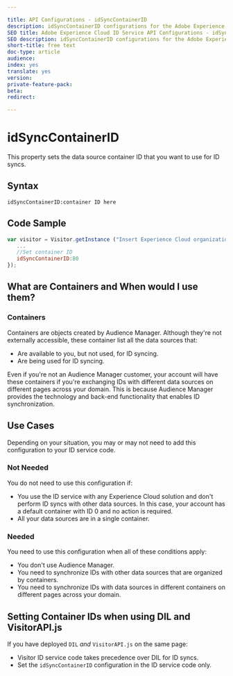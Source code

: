 ```yaml
---

title: API Configurations - idSyncContainerID
description: idSyncContainerID configurations for the Adobe Experience Cloud ID Service API
SEO title: Adobe Experience Cloud ID Service API Configurations - idSyncContainerID
SEO description: idSyncContainerID configurations for the Adobe Experience Cloud ID Service API
short-title: free text
doc-type: article
audience: 
index: yes
translate: yes
version:
private-feature-pack:
beta:
redirect:

---
```


# idSyncContainerID

This property sets the data source container ID that you want to use for ID syncs.  

## Syntax
`idSyncContainerID:container ID here` 

## Code Sample

```javascript
var visitor = Visitor.getInstance ("Insert Experience Cloud organization ID here",{
   ...
   //Set container ID
   idSyncContainerID:80
});
```

## What are Containers and When would I use them?

### Containers

Containers are objects created by Audience Manager. Although they're not externally accessible, these container list all the data sources that:

+ Are available to you, but not used, for ID syncing.
+ Are being used for ID syncing.

Even if you're not an Audience Manager customer, your account will have these containers if you're exchanging IDs with different data sources on different pages across your domain. This is because Audience Manager provides the technology and back-end functionality that enables ID synchronization.

## Use Cases

Depending on your situation, you may or may not need to add this configuration to your ID service code.

### Not Needed

You do not need to use this configuration if:

+ You use the ID service with any Experience Cloud solution and don't perform ID syncs with other data sources. In this case, your account has a default container with ID 0 and no action is required.
+ All your data sources are in a single container.

### Needed

You need to use this configuration when all of these conditions apply:

+ You don't use Audience Manager.
+ You need to synchronize IDs with other data sources that are organized by containers.
+ You need to synchronize IDs with data sources in different containers on different pages across your domain.

## Setting Container IDs when using DIL and VisitorAPI.js

If you have deployed `DIL` *and* `VisitorAPI.js` on the same page:

+ Visitor ID service code takes precedence over DIL for ID syncs.
+ Set the `idSyncContainerID` configuration in the ID service code only.
